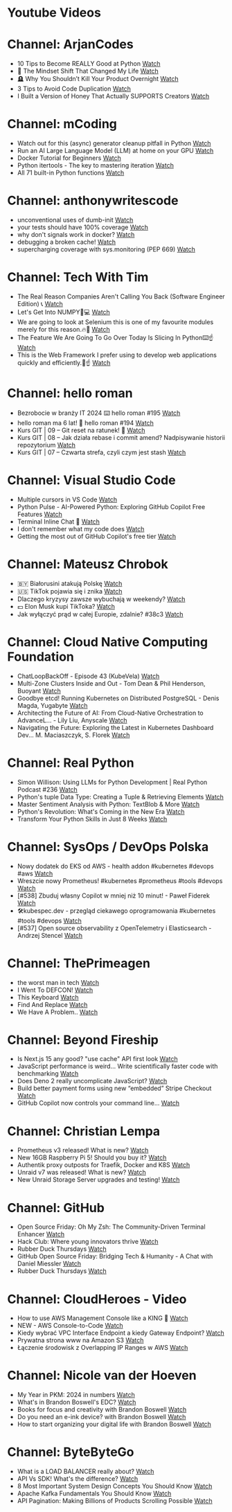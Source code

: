 
Youtube Videos
==============

# Channel: ArjanCodes
  
 - 10 Tips to Become REALLY Good at Python  [Watch](https://youtu.be/zml0rTMJVXg)  
 - 🚀 The Mindset Shift That Changed My Life  [Watch](https://youtu.be/GJDKluyoLI4)  
 - 🪦 Why You Shouldn’t Kill Your Product Overnight  [Watch](https://youtu.be/kWwo0kgvNn4)  
 - 3 Tips to Avoid Code Duplication  [Watch](https://youtu.be/vkaYqD9IGmE)  
 - I Built a Version of Honey That Actually SUPPORTS Creators  [Watch](https://youtu.be/_M1unW6dFA0)
# Channel: mCoding
  
 - Watch out for this (async) generator cleanup pitfall in Python  [Watch](https://youtu.be/N56Jrqc7SBk)  
 - Run an AI Large Language Model (LLM) at home on your GPU  [Watch](https://youtu.be/RejIVgfER-4)  
 - Docker Tutorial for Beginners  [Watch](https://youtu.be/b0HMimUb4f0)  
 - Python itertools - The key to mastering iteration  [Watch](https://youtu.be/1p7xa_BHYDs)  
 - All 71 built-in Python functions  [Watch](https://youtu.be/7Qu_KXc7xSI)
# Channel: anthonywritescode
  
 - unconventional uses of dumb-init  [Watch](https://youtu.be/thqnRzzXZvQ)  
 - your tests should have 100% coverage  [Watch](https://youtu.be/70T6OxKwxm0)  
 - why don't signals work in docker?  [Watch](https://youtu.be/0pQxONR73f8)  
 - debugging a broken cache!  [Watch](https://youtu.be/bhUk7Vog108)  
 - supercharging coverage with sys.monitoring (PEP 669)  [Watch](https://youtu.be/_JwwSVPg9RI)
# Channel: Tech With Tim
  
 - The Real Reason Companies Aren't Calling You Back (Software Engineer Edition) 📞  [Watch](https://youtu.be/XHPDAO8x3XI)  
 - Let's Get Into NUMPY👊💻  [Watch](https://youtu.be/nRkHDb0AAL8)  
 - We are going to look at Selenium this is one of my favourite modules merely for this reason.🔥🤝  [Watch](https://youtu.be/xfirpfoR3AI)  
 - The Feature We Are Going To Go Over Today Is Slicing In Python⌨️☝  [Watch](https://youtu.be/MQxJG6wQDaU)  
 - This is the Web Framework I prefer using to develop web applications quickly and efficiently.🎯☝  [Watch](https://youtu.be/Q22eWBtwUos)
# Channel: hello roman
  
 - Bezrobocie w branży IT 2024 ⌨️ hello roman #195  [Watch](https://youtu.be/3A0h9uNj0Z4)  
 - hello roman ma 6 lat!  🎉  hello roman #194  [Watch](https://youtu.be/2VcweF4sVRE)  
 - Kurs GIT | 09 – Git reset na ratunek! 🛟  [Watch](https://youtu.be/vri36csppEY)  
 - Kurs GIT | 08 – Jak działa rebase i commit amend? Nadpisywanie historii repozytorium  [Watch](https://youtu.be/4GKI4Gz97TE)  
 - Kurs GIT | 07 – Czwarta strefa, czyli czym jest stash  [Watch](https://youtu.be/T9n2tF60cY0)
# Channel: Visual Studio Code
  
 - Multiple cursors in VS Code  [Watch](https://youtu.be/qT1QPWgkSFs)  
 - Python Pulse - AI-Powered Python: Exploring GitHub Copilot Free Features  [Watch](https://youtu.be/reJpOCniWs8)  
 - Terminal Inline Chat 🤯  [Watch](https://youtu.be/mnoHT249Kvk)  
 - I don't remember what my code does  [Watch](https://youtu.be/4Q5ceNbNdew)  
 - Getting the most out of GitHub Copilot's free tier  [Watch](https://youtu.be/z7JVTxiVcNk)
# Channel: Mateusz Chrobok
  
 - 🇧🇾 Białorusini atakują Polskę  [Watch](https://youtu.be/4etMMXAbcpY)  
 - 🇺🇸 TikTok pojawia się i znika  [Watch](https://youtu.be/oZnDkb6WXEs)  
 - Dlaczego kryzysy zawsze wybuchają w weekendy?  [Watch](https://youtu.be/O4g__xjR0ig)  
 - 💵 Elon Musk kupi TikToka?  [Watch](https://youtu.be/TV1XX2vnPAs)  
 - Jak wyłączyć prąd w całej Europie, zdalnie? #38c3  [Watch](https://youtu.be/FriWxGEZ0y0)
# Channel: Cloud Native Computing Foundation
  
 - ChatLoopBackOff - Episode 43 (KubeVela)  [Watch](https://youtu.be/ClbJB-m0Kc4)  
 - Multi-Zone Clusters Inside and Out - Tom Dean & Phil Henderson, Buoyant  [Watch](https://youtu.be/WhFsYVHmg6E)  
 - Goodbye etcd! Running Kubernetes on Distributed PostgreSQL - Denis Magda, Yugabyte  [Watch](https://youtu.be/VdF1tKfDnQ0)  
 - Architecting the Future of AI: From Cloud-Native Orchestration to AdvanceL... - Lily Liu, Anyscale  [Watch](https://youtu.be/K3NW-gV1OtA)  
 - Navigating the Future: Exploring the Latest in Kubernetes Dashboard Dev... M. Maciaszczyk, S. Florek  [Watch](https://youtu.be/7BV1QAgTCxI)
# Channel: Real Python
  
 - Simon Willison: Using LLMs for Python Development | Real Python Podcast #236  [Watch](https://youtu.be/CH_AQJ2--FI)  
 - Python's tuple Data Type: Creating a Tuple & Retrieving Elements  [Watch](https://youtu.be/0DfQS3ZdYYk)  
 - Master Sentiment Analysis with Python: TextBlob & More  [Watch](https://youtu.be/oTW54vx1bpI)  
 - Python's Revolution: What's Coming in the New Era  [Watch](https://youtu.be/EbKSTMoYWTs)  
 - Transform Your Python Skills in Just 8 Weeks  [Watch](https://youtu.be/aVNnZuqSBjg)
# Channel: SysOps / DevOps Polska
  
 - Nowy dodatek do EKS od AWS - health addon #kubernetes #devops #aws  [Watch](https://youtu.be/srw11svq0gE)  
 - Wreszcie nowy Prometheus! #kubernetes #prometheus #tools #devops  [Watch](https://youtu.be/-GYYDgxzQ5M)  
 - [#538] Zbuduj własny Copilot w mniej niż 10 minut! - Paweł Fiderek  [Watch](https://youtu.be/ZYGyPpzOoqU)  
 - 🛠️kubespec.dev - przegląd ciekawego oprogramowania #kubernetes #tools #devops  [Watch](https://youtu.be/iBafBHhYEPQ)  
 - [#537] Open source observability z OpenTelemetry i Elasticsearch - Andrzej Stencel  [Watch](https://youtu.be/4t9jW9S8zBU)
# Channel: ThePrimeagen
  
 - the worst man in tech  [Watch](https://youtu.be/A_XGsAl-LqY)  
 - I Went To DEFCON!  [Watch](https://youtu.be/GwcFxTuMYmU)  
 - This Keyboard  [Watch](https://youtu.be/dhuX9t2j5Hc)  
 - Find And Replace  [Watch](https://youtu.be/v2a6Nv7RSd0)  
 - We Have A Problem..  [Watch](https://youtu.be/1-0r90bm6CE)
# Channel: Beyond Fireship
  
 - Is Next.js 15 any good? "use cache" API first look  [Watch](https://youtu.be/xWkozeculPo)  
 - JavaScript performance is weird... Write scientifically faster code with benchmarking  [Watch](https://youtu.be/_pWA4rbzvIg)  
 - Does Deno 2 really uncomplicate JavaScript?  [Watch](https://youtu.be/8IHhvkaVqVE)  
 - Build better payment forms using new “embedded” Stripe Checkout  [Watch](https://youtu.be/7WFXl4-aCxs)  
 - GitHub Copilot now controls your command line...  [Watch](https://youtu.be/P8MfgV9us4o)
# Channel: Christian Lempa
  
 - Prometheus v3 released! What is new?  [Watch](https://youtu.be/c4TN3Jt7qwo)  
 - New 16GB Raspberry Pi 5! Should you buy it?  [Watch](https://youtu.be/7cwDwBXZpmg)  
 - Authentik proxy outposts for Traefik, Docker and K8S  [Watch](https://youtu.be/_I3hUI1JQP4)  
 - Unraid v7 was released! What is new?  [Watch](https://youtu.be/L_x_J-qMlV8)  
 - New Unraid Storage Server upgrades and testing!  [Watch](https://youtu.be/xMHMkpA5XnM)
# Channel: GitHub
  
 - Open Source Friday: Oh My Zsh: The Community-Driven Terminal Enhancer  [Watch](https://youtu.be/a8Z4RS_E3dA)  
 - Hack Club: Where young innovators thrive  [Watch](https://youtu.be/9lyxsVKGS7M)  
 - Rubber Duck Thursdays  [Watch](https://youtu.be/3KK1yII129U)  
 - GitHub Open Source Friday: Bridging Tech & Humanity - A Chat with Daniel Miessler  [Watch](https://youtu.be/mr6oLq513WU)  
 - Rubber Duck Thursdays  [Watch](https://youtu.be/OHcF_QCZJLk)
# Channel: CloudHeroes - Video
  
 - How to use AWS Management Console like a KING 👑  [Watch](https://youtu.be/Ki3U10-tC7U)  
 - NEW - AWS Console-to-Code  [Watch](https://youtu.be/_usWUKodGy8)  
 - Kiedy wybrać VPC Interface Endpoint a kiedy Gateway Endpoint?  [Watch](https://youtu.be/viF5pT-HReI)  
 - Prywatna strona www na Amazon S3  [Watch](https://youtu.be/483QNc4XXBc)  
 - Łączenie środowisk z Overlapping IP Ranges w AWS  [Watch](https://youtu.be/71qb57dMMFs)
# Channel: Nicole van der Hoeven
  
 - My Year in PKM: 2024 in numbers  [Watch](https://youtu.be/NxCZ8GaM-Vw)  
 - What's in Brandon Boswell's EDC?  [Watch](https://youtu.be/Noswl0jCA4k)  
 - Books for focus and creativity with Brandon Boswell  [Watch](https://youtu.be/Ugc4U8Rx7RM)  
 - Do you need an e-ink device? with Brandon Boswell  [Watch](https://youtu.be/uUKPV6mWMFM)  
 - How to start organizing your digital life with Brandon Boswell  [Watch](https://youtu.be/Ykhyw3T3ICU)
# Channel: ByteByteGo
  
 - What is a LOAD BALANCER really about?  [Watch](https://youtu.be/LQuuoHTyYz8)  
 - API Vs SDK! What's the difference?  [Watch](https://youtu.be/GhX8sNyFo5w)  
 - 8 Most Important System Design Concepts You Should Know  [Watch](https://youtu.be/BTjxUS_PylA)  
 - Apache Kafka Fundamentals You Should Know  [Watch](https://youtu.be/-RDyEFvnTXI)  
 - API Pagination: Making Billions of Products Scrolling Possible  [Watch](https://youtu.be/14K_a2kKTxU)
